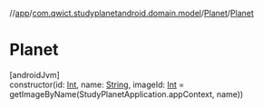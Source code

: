 //[app](../../../index.md)/[com.qwict.studyplanetandroid.domain.model](../index.md)/[Planet](index.md)/[Planet](-planet.md)

# Planet

[androidJvm]\
constructor(id: [Int](https://kotlinlang.org/api/latest/jvm/stdlib/kotlin/-int/index.html), name: [String](https://kotlinlang.org/api/latest/jvm/stdlib/kotlin/-string/index.html), imageId: [Int](https://kotlinlang.org/api/latest/jvm/stdlib/kotlin/-int/index.html) = getImageByName(StudyPlanetApplication.appContext, name))

